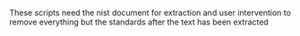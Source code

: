 These scripts need the nist document for extraction
and user intervention to remove everything but the 
standards after the text has been extracted
